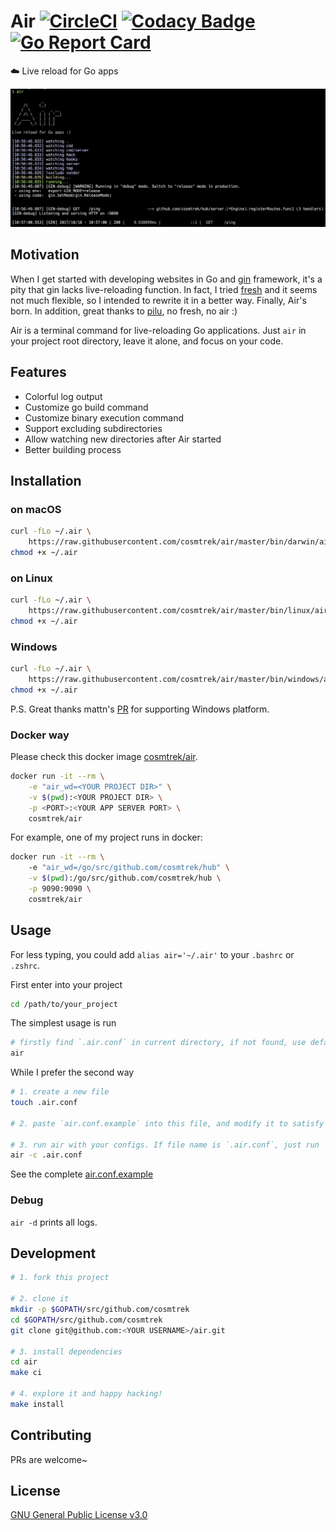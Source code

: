 # Air [![CircleCI](https://circleci.com/gh/cosmtrek/air/tree/master.svg?style=shield)](https://circleci.com/gh/cosmtrek/air/tree/master) [![Codacy Badge](https://api.codacy.com/project/badge/Grade/4885b8dddaa540f9ae6fe850b4611b7b)](https://www.codacy.com/app/cosmtrek/air?utm_source=github.com&amp;utm_medium=referral&amp;utm_content=cosmtrek/air&amp;utm_campaign=Badge_Grade) [![Go Report Card](https://goreportcard.com/badge/github.com/cosmtrek/air)](https://goreportcard.com/report/github.com/cosmtrek/air)

:cloud: Live reload for Go apps

![air](docs/air.png)

## Motivation

When I get started with developing websites in Go and [gin](https://github.com/gin-gonic/gin) framework, it's a pity 
that gin lacks live-reloading function. In fact, I tried [fresh](https://github.com/pilu/fresh) and it seems not much 
flexible, so I intended to rewrite it in a better way. Finally, Air's born. 
In addition, great thanks to [pilu](https://github.com/pilu), no fresh, no air :)

Air is a terminal command for live-reloading Go applications. Just `air` in your project root directory, leave it alone,
and focus on your code.

## Features

* Colorful log output
* Customize go build command
* Customize binary execution command
* Support excluding subdirectories
* Allow watching new directories after Air started
* Better building process

## Installation

### on macOS

```bash
curl -fLo ~/.air \ 
    https://raw.githubusercontent.com/cosmtrek/air/master/bin/darwin/air
chmod +x ~/.air
```

### on Linux

```bash
curl -fLo ~/.air \
    https://raw.githubusercontent.com/cosmtrek/air/master/bin/linux/air
chmod +x ~/.air
``` 

### Windows

```bash
curl -fLo ~/.air \
    https://raw.githubusercontent.com/cosmtrek/air/master/bin/windows/air
chmod +x ~/.air
```

P.S. Great thanks mattn's [PR](https://github.com/cosmtrek/air/pull/1) for supporting Windows platform.

### Docker way

Please check this docker image [cosmtrek/air](https://hub.docker.com/r/cosmtrek/air).

```bash
docker run -it --rm \
    -e "air_wd=<YOUR PROJECT DIR>" \
    -v $(pwd):<YOUR PROJECT DIR> \
    -p <PORT>:<YOUR APP SERVER PORT> \ 
    cosmtrek/air
``` 

For example, one of my project runs in docker:

```bash
docker run -it --rm \ 
    -e "air_wd=/go/src/github.com/cosmtrek/hub" \
    -v $(pwd):/go/src/github.com/cosmtrek/hub \
    -p 9090:9090 \
    cosmtrek/air
```

## Usage

For less typing, you could add `alias air='~/.air'` to your `.bashrc` or `.zshrc`.

First enter into your project

```bash
cd /path/to/your_project
```

The simplest usage is run

```bash
# firstly find `.air.conf` in current directory, if not found, use defaults
air
```

While I prefer the second way

```bash
# 1. create a new file
touch .air.conf

# 2. paste `air.conf.example` into this file, and modify it to satisfy your needs

# 3. run air with your configs. If file name is `.air.conf`, just run `air`
air -c .air.conf
```

See the complete [air.conf.example](air.conf.example)

### Debug

`air -d` prints all logs.

## Development

```bash
# 1. fork this project

# 2. clone it
mkdir -p $GOPATH/src/github.com/cosmtrek
cd $GOPATH/src/github.com/cosmtrek
git clone git@github.com:<YOUR USERNAME>/air.git

# 3. install dependencies
cd air
make ci

# 4. explore it and happy hacking!
make install
```

## Contributing

PRs are welcome~

## License

[GNU General Public License v3.0](LICENSE)